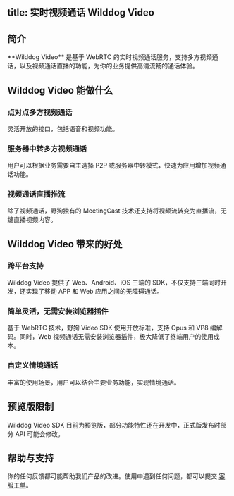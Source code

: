 
title: 实时视频通话 Wilddog Video
---
<h2 id='简介' class="article-heading top-heading">简介</h2>
**Wilddog Video** 是基于 WebRTC 的实时视频通话服务，支持多方视频通话，以及视频通话直播的功能，为你的业务提供高清流畅的通话体验。

## Wilddog Video 能做什么

### 点对点多方视频通话

灵活开放的接口，包括语音和视频功能。

### 服务器中转多方视频通话

用户可以根据业务需要自主选择 P2P 或服务器中转模式，快速为应用增加视频通话功能。

### 视频通话直播推流

除了视频通话，野狗独有的 MeetingCast 技术还支持将视频流转变为直播流，无缝直播视频内容。

## Wilddog Video 带来的好处

### 跨平台支持

Wilddog Video 提供了 Web、Android、iOS 三端的 SDK，不仅支持三端同时开发，还实现了移动 APP 和 Web 应用之间的无障碍通话。

### 简单灵活，无需安装浏览器插件

基于 WebRTC 技术，野狗 Video SDK 使用开放标准，支持 Opus 和 VP8 编解码。同时，Web 视频通话无需安装浏览器插件，极大降低了终端用户的使用成本。

### 自定义情境通话

丰富的使用场景，用户可以结合主要业务功能，实现情境通话。

## 预览版限制

Wilddog Video SDK 目前为预览版，部分功能特性还在开发中，正式版发布时部分 API 可能会修改。

## 帮助与支持

你的任何反馈都可能帮助我们产品的改进。使用中遇到任何问题，都可以提交 [客服工单](https://wilddog.kf5.com/user/login/?_ga=1.87552923.207002905.1448960317)。
